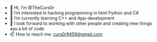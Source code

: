 - 👋 Hi, I’m @TheCurs0r
- 👀 I’m interested in hacking  programming in html Python and C#
- 🌱 I’m currently learning C++ and App-development 
- 💞️ I look forward to working with other people and creating new things asu a bit of code
- 📫 How to reach me: curs0r9456@gmail.com
